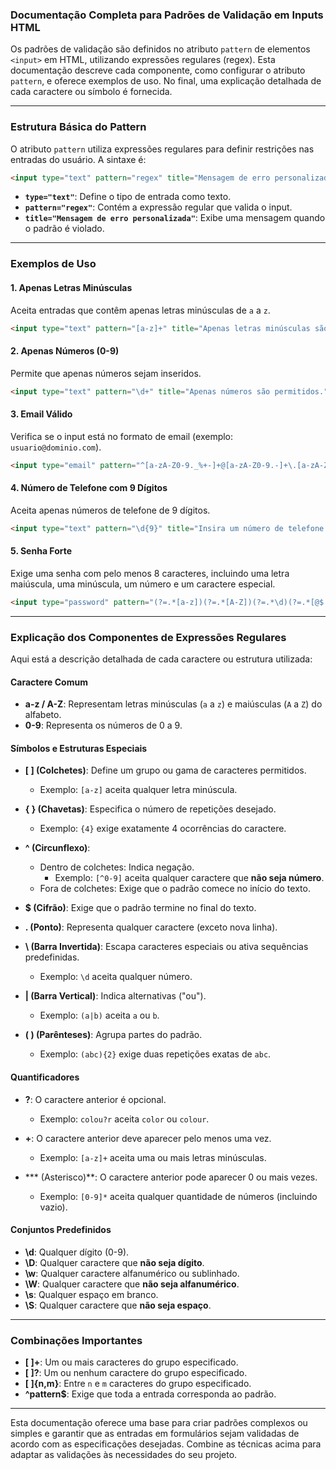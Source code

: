 ### Documentação Completa para Padrões de Validação em Inputs HTML

Os padrões de validação são definidos no atributo `pattern` de elementos `<input>` em HTML, utilizando expressões regulares (regex). Esta documentação descreve cada componente, como configurar o atributo `pattern`, e oferece exemplos de uso. No final, uma explicação detalhada de cada caractere ou símbolo é fornecida.

---

### **Estrutura Básica do Pattern**
O atributo `pattern` utiliza expressões regulares para definir restrições nas entradas do usuário. A sintaxe é:

```html
<input type="text" pattern="regex" title="Mensagem de erro personalizada">
```

- **`type="text"`**: Define o tipo de entrada como texto.
- **`pattern="regex"`**: Contém a expressão regular que valida o input.
- **`title="Mensagem de erro personalizada"`**: Exibe uma mensagem quando o padrão é violado.

---

### **Exemplos de Uso**
#### 1. **Apenas Letras Minúsculas**
Aceita entradas que contêm apenas letras minúsculas de `a` a `z`.
```html
<input type="text" pattern="[a-z]+" title="Apenas letras minúsculas são permitidas.">
```

#### 2. **Apenas Números (0-9)**
Permite que apenas números sejam inseridos.
```html
<input type="text" pattern="\d+" title="Apenas números são permitidos.">
```

#### 3. **Email Válido**
Verifica se o input está no formato de email (exemplo: `usuario@dominio.com`).
```html
<input type="email" pattern="^[a-zA-Z0-9._%+-]+@[a-zA-Z0-9.-]+\.[a-zA-Z]{2,}$" title="Insira um email válido.">
```

#### 4. **Número de Telefone com 9 Dígitos**
Aceita apenas números de telefone de 9 dígitos.
```html
<input type="text" pattern="\d{9}" title="Insira um número de telefone válido com 9 dígitos.">
```

#### 5. **Senha Forte**
Exige uma senha com pelo menos 8 caracteres, incluindo uma letra maiúscula, uma minúscula, um número e um caractere especial.
```html
<input type="password" pattern="(?=.*[a-z])(?=.*[A-Z])(?=.*\d)(?=.*[@$!%*?&])[A-Za-z\d@$!%*?&]{8,}" title="A senha deve conter pelo menos 8 caracteres, incluindo uma maiúscula, uma minúscula, um número e um símbolo.">
```

---

### **Explicação dos Componentes de Expressões Regulares**
Aqui está a descrição detalhada de cada caractere ou estrutura utilizada:

#### **Caractere Comum**
- **a-z / A-Z**: Representam letras minúsculas (`a` a `z`) e maiúsculas (`A` a `Z`) do alfabeto.
- **0-9**: Representa os números de 0 a 9.

#### **Símbolos e Estruturas Especiais**
- **[ ] (Colchetes)**: Define um grupo ou gama de caracteres permitidos.
  - Exemplo: `[a-z]` aceita qualquer letra minúscula.

- **{ } (Chavetas)**: Especifica o número de repetições desejado.
  - Exemplo: `{4}` exige exatamente 4 ocorrências do caractere.

- **^ (Circunflexo)**:
  - Dentro de colchetes: Indica negação.
    - Exemplo: `[^0-9]` aceita qualquer caractere que **não seja número**.
  - Fora de colchetes: Exige que o padrão comece no início do texto.

- **$ (Cifrão)**: Exige que o padrão termine no final do texto.

- **. (Ponto)**: Representa qualquer caractere (exceto nova linha).

- **\ (Barra Invertida)**: Escapa caracteres especiais ou ativa sequências predefinidas.
  - Exemplo: `\d` aceita qualquer número.

- **| (Barra Vertical)**: Indica alternativas ("ou").
  - Exemplo: `(a|b)` aceita `a` ou `b`.

- **( ) (Parênteses)**: Agrupa partes do padrão.
  - Exemplo: `(abc){2}` exige duas repetições exatas de `abc`.

#### **Quantificadores**
- **?**: O caractere anterior é opcional.
  - Exemplo: `colou?r` aceita `color` ou `colour`.

- **+**: O caractere anterior deve aparecer pelo menos uma vez.
  - Exemplo: `[a-z]+` aceita uma ou mais letras minúsculas.

- *** (Asterisco)**: O caractere anterior pode aparecer 0 ou mais vezes.
  - Exemplo: `[0-9]*` aceita qualquer quantidade de números (incluindo vazio).

#### **Conjuntos Predefinidos**
- **\d**: Qualquer dígito (0-9).
- **\D**: Qualquer caractere que **não seja dígito**.
- **\w**: Qualquer caractere alfanumérico ou sublinhado.
- **\W**: Qualquer caractere que **não seja alfanumérico**.
- **\s**: Qualquer espaço em branco.
- **\S**: Qualquer caractere que **não seja espaço**.

---

### **Combinações Importantes**
- **[ ]+**: Um ou mais caracteres do grupo especificado.
- **[ ]?**: Um ou nenhum caractere do grupo especificado.
- **[ ]{n,m}**: Entre `n` e `m` caracteres do grupo especificado.
- **^pattern$**: Exige que toda a entrada corresponda ao padrão.

---

Esta documentação oferece uma base para criar padrões complexos ou simples e garantir que as entradas em formulários sejam validadas de acordo com as especificações desejadas. Combine as técnicas acima para adaptar as validações às necessidades do seu projeto.

